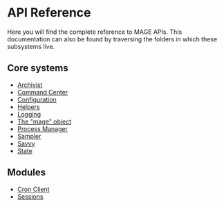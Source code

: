# API Reference

Here you will find the complete reference to MAGE APIs. This documentation can also be found by
traversing the folders in which these subsystems live.

## Core systems
* [Archivist](../../lib/archivist)
* [Command Center](../../lib/commandCenter)
* [Configuration](../../lib/config)
* [Helpers](../../lib/helpers)
* [Logging](../../lib/loggingService)
* [The "mage" object](../../lib/mage)
* [Process Manager](../../lib/processManager)
* [Sampler](../../lib/sampler)
* [Savvy](../../lib/savvy)
* [State](../../lib/state)

## Modules

* [Cron Client](../../lib/modules/cronClient)
* [Sessions](../../lib/modules/session)
